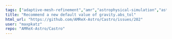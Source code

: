 ```yaml
---
tags: ["adaptive-mesh-refinement","amr","astrophysical-simulation","astrophysics","castro","cfd","gravity","help-wanted","hydrodynamics","pde","radiation","reactions","study"]
title: "Recommend a new default value of gravity.abs_tol"
html_url: "https://github.com/AMReX-Astro/Castro/issues/202"
user: "maxpkatz"
repo: "AMReX-Astro/Castro"
---
```


